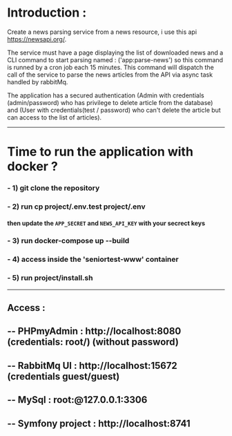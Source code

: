 # Introduction : 
Create a news parsing service from a news resource, i use this api https://newsapi.org/.

The service must have a page displaying the list of downloaded news and a CLI command 
to start parsing named : ('app:parse-news') so this command is runned by a cron job each 15 minutes.
This command will dispatch the call of the service to parse the news articles from the API via
async task handled by rabbitMq.

The application has a secured authentication (Admin with credentials (admin/password) who has privilege 
to delete article from the database) and (User with credentials(test / password) who can't delete the article but can
access to the list of articles).

---------------------------------------------
# Time to run the application with docker ?
### - 1) git clone the repository
### - 2) run cp project/.env.test project/.env 
#### then update the <code>APP_SECRET</code> and <code>NEWS_API_KEY</code> with your secrect keys
### - 3) run docker-compose up --build
### - 4) access inside the 'seniortest-www' container
### - 5) run project/install.sh

-------------------------------------------------
## Access : 
-- PHPmyAdmin : http://localhost:8080 (credentials: root/) (without password)
------------------------------------------------------------
-- RabbitMq UI : http://localhost:15672 (credentials guest/guest)
--------------------------------------------------------
-- MySql : root:@127.0.0.1:3306
------------------------------------------------------
-- Symfony project :  http://localhost:8741
-----------------------------------------------------
